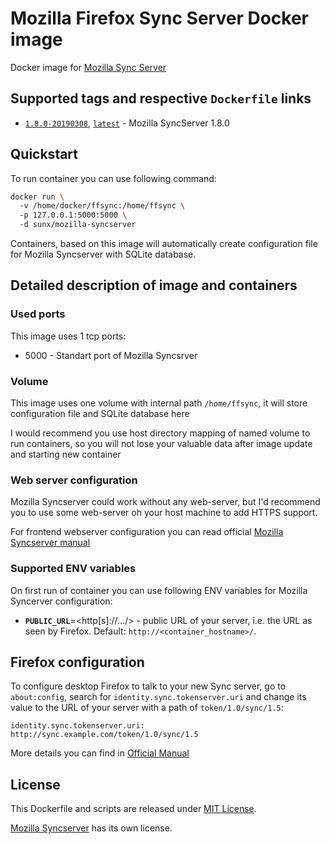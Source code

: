 # Mozilla Firefox Sync Server Docker image
Docker image for [Mozilla Sync Server](https://github.com/mozilla-services/syncserver)

## Supported tags and respective `Dockerfile` links
* [`1.8.0-20190308`](https://github.com/VGoshev/mozilla-syncserver-docker/blob/1.8.0-20190308/docker/Dockerfile), [`latest`](https://github.com/VGoshev/mozilla-syncserver-docker/blob/master/docker/Dockerfile) - Mozilla SyncServer 1.8.0

## Quickstart

To run container you can use following command:
```bash
docker run \  
  -v /home/docker/ffsync:/home/ffsync \  
  -p 127.0.0.1:5000:5000 \  
  -d sunx/mozilla-syncserver
```
Containers, based on this image will automatically create configuration file for
 Mozilla Syncserver with SQLite database.
 
## Detailed description of image and containers

### Used ports

This image uses 1 tcp ports:
* 5000 - Standart port of Mozilla Syncsrver 

### Volume
This image uses one volume with internal path `/home/ffsync`, it will store configuration file and SQLite database here

I would recommend you use host directory mapping of named volume to run containers, so you will not lose your valuable data after image update and starting new container

### Web server configuration

Mozilla Syncserver could work without any web-server, but I'd recommend you to use some web-server oh your host machine to add HTTPS support.

For frontend webserver configuration you can read official [Mozilla Syncserver manual](https://docs.services.mozilla.com/howtos/run-sync-1.5.html#running-behind-a-web-server)

### Supported ENV variables

On first run of container you can use following ENV variables for Mozilla Syncerver configuration:
* **`PUBLIC_URL`**=&lt;http[s]://.../&gt; - public URL of your server, i.e. the URL as seen by Firefox. Default: `http://<container_hostname>/`.

## Firefox configuration

To configure desktop Firefox to talk to your new Sync server, go to `about:config`, search for `identity.sync.tokenserver.uri` and change its value to the URL of your server with a path of `token/1.0/sync/1.5`:

    identity.sync.tokenserver.uri: http://sync.example.com/token/1.0/sync/1.5

More details you can find in [Official Manual](https://docs.services.mozilla.com/howtos/run-sync-1.5.html#running-the-server)

## License

This Dockerfile and scripts are released under [MIT License](https://github.com/VGoshev/mozilla-syncserver-docker/blob/master/LICENSE).

[Mozilla Syncserver](https://github.com/mozilla-services/syncserver) has its own license.

